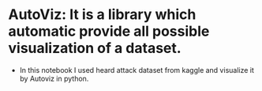 # AutoViz: It is a library which automatic provide all possible visualization of a dataset.
* In this notebook I used heard attack dataset from kaggle and visualize it by Autoviz in python.
